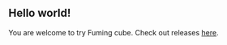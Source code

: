 ## Hello world!

You are welcome to try Fuming cube. Check out releases [here](https://github.com/FrankMamuda/fumingcube/releases).
